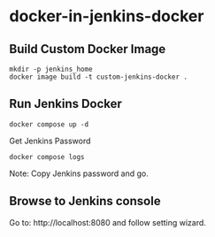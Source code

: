 # docker-in-jenkins-docker
## Build Custom Docker Image
```
mkdir -p jenkins_home
docker image build -t custom-jenkins-docker .
```

## Run Jenkins Docker
```
docker compose up -d
```
Get Jenkins Password
```
docker compose logs
```

Note: Copy Jenkins password and go.

## Browse to Jenkins console
Go to: http://localhost:8080 and follow setting wizard.
